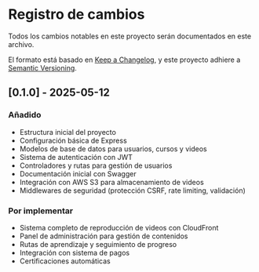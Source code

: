 # Registro de cambios

Todos los cambios notables en este proyecto serán documentados en este archivo.

El formato está basado en [Keep a Changelog](https://keepachangelog.com/es-ES/1.0.0/),
y este proyecto adhiere a [Semantic Versioning](https://semver.org/spec/v2.0.0.html).

## [0.1.0] - 2025-05-12

### Añadido
- Estructura inicial del proyecto
- Configuración básica de Express
- Modelos de base de datos para usuarios, cursos y videos
- Sistema de autenticación con JWT
- Controladores y rutas para gestión de usuarios
- Documentación inicial con Swagger
- Integración con AWS S3 para almacenamiento de videos
- Middlewares de seguridad (protección CSRF, rate limiting, validación)

### Por implementar
- Sistema completo de reproducción de videos con CloudFront
- Panel de administración para gestión de contenidos
- Rutas de aprendizaje y seguimiento de progreso
- Integración con sistema de pagos
- Certificaciones automáticas